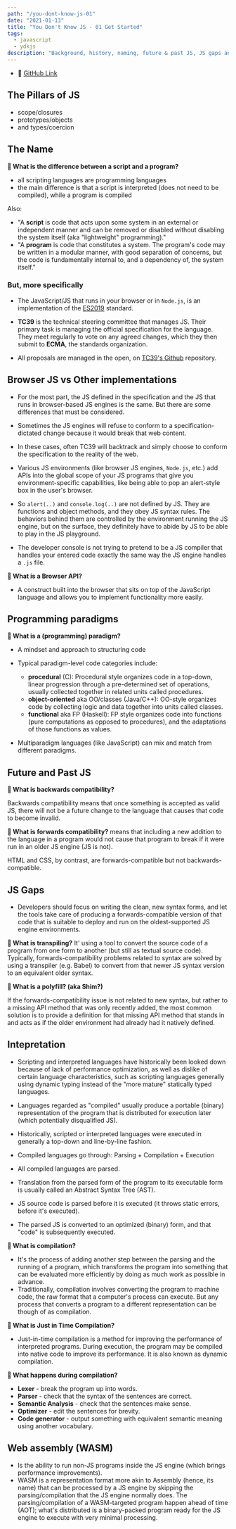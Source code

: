 ```yaml
---
path: "/you-dont-know-js-01"
date: "2021-01-13"
title: "You Don't Know JS - 01 Get Started"
tags:
  - javascript
  - ydkjs
description: "Background, history, naming, future & past JS, JS gaps and more."
---
```


- 📕 [GitHub Link](https://github.com/getify/You-Dont-Know-JS/blob/2nd-ed/get-started/ch1.md)

## The Pillars of JS

- scope/closures
- prototypes/objects
- and types/coercion

## The Name

**🤔 What is the difference between a script and a program?**

- all scripting languages are programming languages
- the main difference is that a script is interpreted (does not need to be compiled), while a program is compiled

Also:

- "A **script** is code that acts upon some system in an external or independent manner and can be removed or disabled without disabling the system itself (aka "lightweight" programming)."
- "A **program** is code that constitutes a system. The program's code may be written in a modular manner, with good separation of concerns, but the code is fundamentally internal to, and a dependency of, the system itself."

### But, more specifically

- The JavaScript/JS that runs in your browser or in `Node.js`, is an implementation of the [ES2019](https://www.ecma-international.org/ecma-262/10.0) standard.

- **TC39** is the technical steering committee that manages JS. Their primary task is managing the official specification for the language. They meet regularly to vote on any agreed changes, which they then submit to **ECMA**, the standards organization.

- All proposals are managed in the open, on [TC39's Github](https://github.com/tc39/proposals) repository.

## Browser JS vs Other implementations

- For the most part, the JS defined in the specification and the JS that runs in browser-based JS engines is the same. But there are some differences that must be considered.

- Sometimes the JS engines will refuse to conform to a specification-dictated change because it would break that web content.

- In these cases, often TC39 will backtrack and simply choose to conform the specification to the reality of the web.

- Various JS environments (like browser JS engines, `Node.js`, etc.) add APIs into the global scope of your JS programs that give you environment-specific capabilities, like being able to pop an alert-style box in the user's browser.

- So `alert(..)` and `console.log(..)` are not defined by JS. They are functions and object methods, and they obey JS syntax rules. The behaviors behind them are controlled by the environment running the JS engine, but on the surface, they definitely have to abide by JS to be able to play in the JS playground.

- The developer console is not trying to pretend to be a JS compiler that handles your entered code exactly the same way the JS engine handles a `.js` file.

**🤔 What is a Browser API?**

- A construct built into the browser that sits on top of the JavaScript language and allows you to implement functionality more easily.

## Programming paradigms

**🤔 What is a (programming) paradigm?**

- A mindset and approach to structuring code
- Typical paradigm-level code categories include:

  - **procedural** (C): Procedural style organizes code in a top-down, linear progression through a pre-determined set of operations, usually collected together in related units called procedures.
  - **object-oriented** aka OO/classes (Java/C++): OO-style organizes code by collecting logic and data together into units called classes.
  - **functional** aka FP (Haskell): FP style organizes code into functions (pure computations as opposed to procedures), and the adaptations of those functions as values.

- Multiparadigm languages (like JavaScript) can mix and match from different paradigms.

## Future and Past JS

**🤔 What is backwards compatibility?**

Backwards compatibility means that once something is accepted as valid JS, there will not be a future change to the language that causes that code to become invalid.

**🤔 What is forwards compatibility?**
means that including a new addition to the language in a program would not cause that program to break if it were run in an older JS engine (JS is not).

HTML and CSS, by contrast, are forwards-compatible but not backwards-compatible.

## JS Gaps

- Developers should focus on writing the clean, new syntax forms, and let the tools take care of producing a forwards-compatible version of that code that is suitable to deploy and run on the oldest-supported JS engine environments.

**🤔 What is transpiling?**
It' using a tool to convert the source code of a program from one form to another (but still as textual source code). Typically, forwards-compatibility problems related to syntax are solved by using a transpiler (e.g. Babel) to convert from that newer JS syntax version to an equivalent older syntax.

**🤔 What is a polyfill? (aka Shim?)**

If the forwards-compatibility issue is not related to new syntax, but rather to a missing API method that was only recently added, the most common solution is to provide a definition for that missing API method that stands in and acts as if the older environment had already had it natively defined.

## Intepretation

- Scripting and interpreted languages have historically been looked down because of lack of performance optimization, as well as dislike of certain language characteristics, such as scripting languages generally using dynamic typing instead of the "more mature" statically typed languages.

- Languages regarded as "compiled" usually produce a portable (binary) representation of the program that is distributed for execution later (which potentially disqualified JS).

- Historically, scripted or interpreted languages were executed in generally a top-down and line-by-line fashion.

- Compiled languages go through: Parsing + Compilation + Execution

- All compiled languages are parsed.

- Translation from the parsed form of the program to its executable form is usually called an Abstract Syntax Tree (AST).

- JS source code is parsed before it is executed (it throws static errors, before it's executed).

- The parsed JS is converted to an optimized (binary) form, and that "code" is subsequently executed.

**🤔 What is compilation?**

- It's the process of adding another step between the parsing and the running of a program, which transforms the program into something that can be evaluated more efficiently by doing as much work as possible in advance.
- Traditionally, compilation involves converting the program to machine code, the raw format that a computer's process can execute. But any process that converts a program to a different representation can be though of as compilation.

**🤔 What is Just in Time Compilation?**

- Just-in-time compilation is a method for improving the performance of interpreted programs. During execution, the program may be compiled into native code to improve its performance. It is also known as dynamic compilation.

**🤔 What happens during compilation?**

- **Lexer** - break the program up into words.
- **Parser** - check that the syntax of the sentences are correct.
- **Semantic Analysis** - check that the sentences make sense.
- **Optimizer** - edit the sentences for brevity.
- **Code generator** - output something with equivalent semantic meaning using another vocabulary.

## Web assembly (WASM)

- Is the ability to run non-JS programs inside the JS engine (which brings performance improvements).
- WASM is a representation format more akin to Assembly (hence, its name) that can be processed by a JS engine by skipping the parsing/compilation that the JS engine normally does. The parsing/compilation of a WASM-targeted program happen ahead of time (AOT); what's distributed is a binary-packed program ready for the JS engine to execute with very minimal processing.
